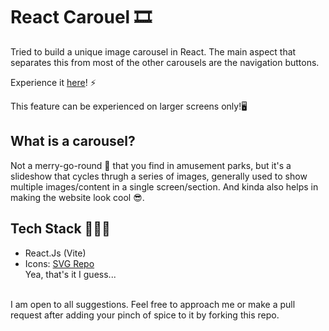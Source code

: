 # React Carouel 🎞️

Tried to build a unique image carousel in React. The main aspect that separates this from most of the other carousels are the navigation buttons.

Experience it [here](https://paturikaustubh.github.io/react-carousel/)! ⚡

This feature can be experienced on larger screens only!🖥️

## What is a carousel?
Not a merry-go-round 🎠 that you find in amusement parks, but it's a slideshow that cycles thrugh a series of images, generally used to show multiple images/content in a single screen/section. And kinda also helps in making the website look cool 😎.

## Tech Stack 👨🏻‍💻
- React.Js (Vite)
- Icons: [SVG Repo](https://www.svgrepo.com/)\
Yea, that's it I guess...
<br>
I am open to all suggestions. Feel free to approach me or make a pull request after adding your pinch of spice to it by forking this repo.
